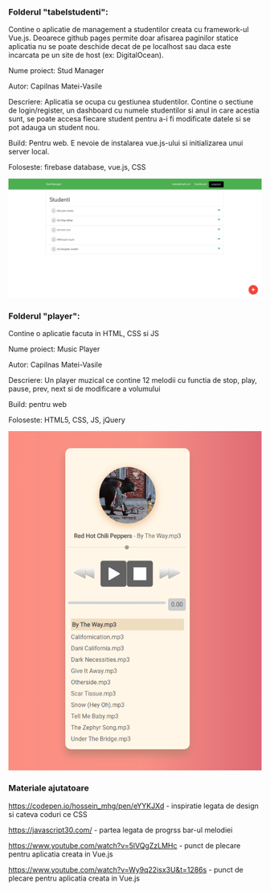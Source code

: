 ### Folderul "tabelstudenti":

Contine o aplicatie de management a studentilor creata cu framework-ul Vue.js. Deoarece github pages permite doar afisarea paginilor statice aplicatia nu se poate deschide decat de pe localhost sau daca este incarcata pe un site de host (ex:  DigitalOcean).

Nume proiect: Stud Manager

Autor: Capilnas Matei-Vasile

Descriere: Aplicatia se ocupa cu gestiunea studentilor. Contine o sectiune de login/register, un dashboard cu numele studentilor si anul in care acestia sunt, se poate accesa fiecare student pentru a-i fi modificate datele si se pot adauga un student nou.

Build: Pentru web. E nevoie de instalarea vue.js-ului si initializarea unui server local.

Foloseste: firebase database, vue.js, CSS

![](img-aplicatii/stud-manager.PNG)

### Folderul "player":

Contine o aplicatie facuta in HTML, CSS si JS

Nume proiect: Music Player

Autor: Capilnas Matei-Vasile

Descriere: Un player muzical ce contine 12 melodii cu functia de stop, play, pause, prev, next si de modificare a volumului

Build: pentru web

Foloseste: HTML5, CSS, JS, jQuery

![](img-aplicatii/player.PNG)



### Materiale ajutatoare

https://codepen.io/hossein_mhg/pen/eYYKJXd - inspiratie legata de design si cateva coduri ce CSS

https://javascript30.com/ - partea legata de progrss bar-ul melodiei 

https://www.youtube.com/watch?v=5lVQgZzLMHc - punct de plecare pentru aplicatia creata in Vue.js

https://www.youtube.com/watch?v=Wy9q22isx3U&t=1286s - punct de plecare pentru aplicatia creata in Vue.js

